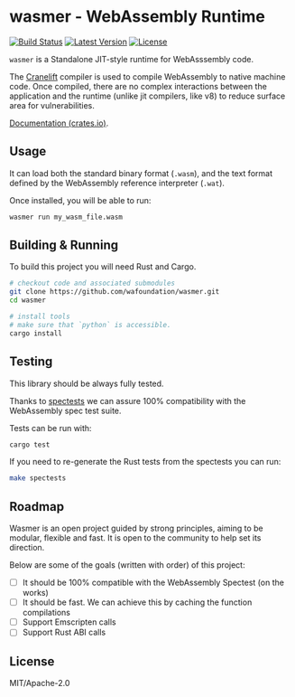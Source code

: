 # wasmer - WebAssembly Runtime

[![Build Status](https://api.travis-ci.com/WAFoundation/wasmer.svg?branch=master)](https://travis-ci.com/WAFoundation/wasmer)
[![Latest Version](https://img.shields.io/crates/v/wasmer.svg)](https://crates.io/crates/wasmer)
[![License](https://img.shields.io/github/license/WAFoundation/wasmer.svg)](https://github.com/WAFoundation/wasmer)

`wasmer` is a Standalone JIT-style runtime for WebAsssembly code.

The [Cranelift](https://github.com/CraneStation/cranelift) compiler is used to compile WebAssembly to native machine code. Once compiled, there are no complex interactions between the application and the runtime (unlike jit compilers, like v8) to reduce surface area for vulnerabilities.

[Documentation (crates.io)](https://docs.rs/wasmer).

## Usage

It can load both the standard binary format (`.wasm`), and the text format
defined by the WebAssembly reference interpreter (`.wat`).

Once installed, you will be able to run:

```sh
wasmer run my_wasm_file.wasm
```

## Building & Running

To build this project you will need Rust and Cargo.

```sh
# checkout code and associated submodules
git clone https://github.com/wafoundation/wasmer.git
cd wasmer

# install tools
# make sure that `python` is accessible.
cargo install
```

## Testing

This library should be always fully tested.

Thanks to [spectests](spectests/) we can assure 100% compatibility with the WebAssembly spec test suite.

Tests can be run with:

```sh
cargo test
```

If you need to re-generate the Rust tests from the spectests
you can run:

```sh
make spectests
```

## Roadmap

Wasmer is an open project guided by strong principles, aiming to be modular, flexible and fast. It is open to the community to help set its direction.

Below are some of the goals (written with order) of this project:

- [ ] It should be 100% compatible with the WebAssembly Spectest (on the works)
- [ ] It should be fast. We can achieve this by caching the function compilations
- [ ] Support Emscripten calls
- [ ] Support Rust ABI calls

## License

MIT/Apache-2.0
